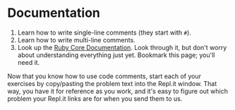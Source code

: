 # Documentation

1. Learn how to write single-line comments (they start with `#`).
2. Learn how to write multi-line comments.
3. Look up the [Ruby Core Documentation](http://www.ruby-doc.org/core-2.1.2/). Look through it,
but don't worry about understanding everything just yet. Bookmark this page; you'll need it.

Now that you know how to use code comments, start each of your exercises by copy/pasting the
problem text into the Repl.it window. That way, you have it for reference as you work, and it's
easy to figure out which problem your Repl.it links are for when you send them to us.
